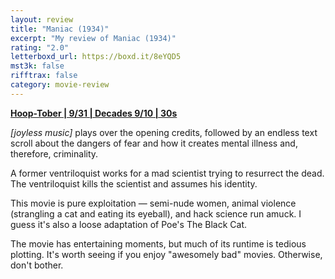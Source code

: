 ```yaml
---
layout: review
title: "Maniac (1934)"
excerpt: "My review of Maniac (1934)"
rating: "2.0"
letterboxd_url: https://boxd.it/8eYQD5
mst3k: false
rifftrax: false
category: movie-review
---
```


<b><a href="https://boxd.it/pRQY0/detail" rel="nofollow">Hoop-Tober | 9/31 | Decades 9/10 | 30s</a></b>

<i>[joyless music] </i>plays over the opening credits, followed by an endless text scroll about the dangers of fear and how it creates mental illness and, therefore, criminality.

A former ventriloquist works for a mad scientist trying to resurrect the dead. The ventriloquist kills the scientist and assumes his identity.

This movie is pure exploitation — semi-nude women, animal violence (strangling a cat and eating its eyeball), and hack science run amuck. I guess it's also a loose adaptation of Poe's The Black Cat.

The movie has entertaining moments, but much of its runtime is tedious plotting. It's worth seeing if you enjoy "awesomely bad" movies. Otherwise, don't bother.
